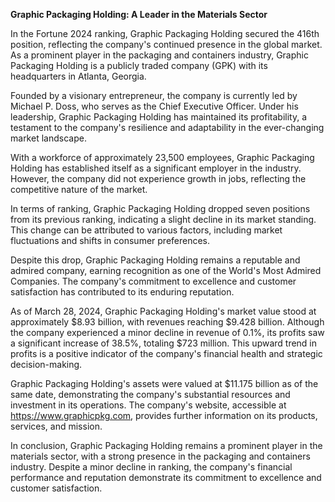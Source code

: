 **Graphic Packaging Holding: A Leader in the Materials Sector**

In the Fortune 2024 ranking, Graphic Packaging Holding secured the 416th position, reflecting the company's continued presence in the global market. As a prominent player in the packaging and containers industry, Graphic Packaging Holding is a publicly traded company (GPK) with its headquarters in Atlanta, Georgia.

Founded by a visionary entrepreneur, the company is currently led by Michael P. Doss, who serves as the Chief Executive Officer. Under his leadership, Graphic Packaging Holding has maintained its profitability, a testament to the company's resilience and adaptability in the ever-changing market landscape.

With a workforce of approximately 23,500 employees, Graphic Packaging Holding has established itself as a significant employer in the industry. However, the company did not experience growth in jobs, reflecting the competitive nature of the market.

In terms of ranking, Graphic Packaging Holding dropped seven positions from its previous ranking, indicating a slight decline in its market standing. This change can be attributed to various factors, including market fluctuations and shifts in consumer preferences.

Despite this drop, Graphic Packaging Holding remains a reputable and admired company, earning recognition as one of the World's Most Admired Companies. The company's commitment to excellence and customer satisfaction has contributed to its enduring reputation.

As of March 28, 2024, Graphic Packaging Holding's market value stood at approximately $8.93 billion, with revenues reaching $9.428 billion. Although the company experienced a minor decline in revenue of 0.1%, its profits saw a significant increase of 38.5%, totaling $723 million. This upward trend in profits is a positive indicator of the company's financial health and strategic decision-making.

Graphic Packaging Holding's assets were valued at $11.175 billion as of the same date, demonstrating the company's substantial resources and investment in its operations. The company's website, accessible at https://www.graphicpkg.com, provides further information on its products, services, and mission.

In conclusion, Graphic Packaging Holding remains a prominent player in the materials sector, with a strong presence in the packaging and containers industry. Despite a minor decline in ranking, the company's financial performance and reputation demonstrate its commitment to excellence and customer satisfaction.